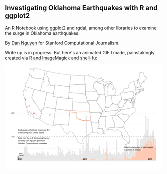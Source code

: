 ## Investigating Oklahoma Earthquakes with R and ggplot2

An R Notebook using ggplot2 and rgdal, among other libraries to examine the surge in Oklahoma earthquakes.

By [Dan Nguyen](https://twitter.com/dancow) for Stanford Computational Journalism.

Write up is in progress. But here's an animated GIF I made, painstakingly created via [R and ImageMagick and shell-fu](make-animated-gif.R):

![Animated GIF of U.S. earthquakes above 3.0 magnitude](images/optimized-movie-quakes-OK.gif?raw=true)
